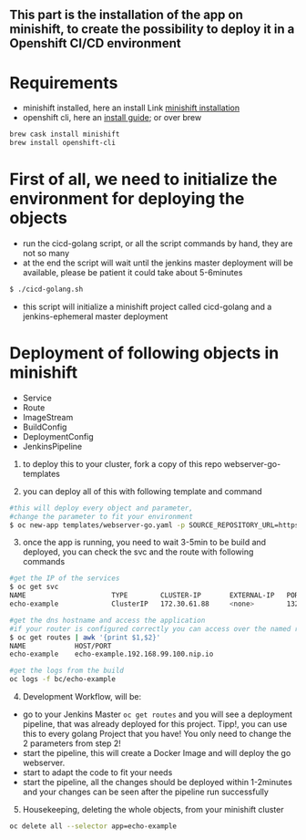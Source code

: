 ## This part is the installation of the app on minishift, to create the possibility to deploy it in a Openshift CI/CD environment


# Requirements
* minishift installed, here an install Link  [minishift installation](https://docs.okd.io/latest/minishift/getting-started/installing.html)
* openshift cli, here an [install guide](https://docs.openshift.com/enterprise/3.1/cli_reference/get_started_cli.html#installing-the-cli);
or over brew 
```bash
brew cask install minishift
brew install openshift-cli
```

# First of all, we need to initialize the environment for deploying the objects
* run the cicd-golang script, or all the script commands by hand, they are not so many
* at the end the script will wait until the jenkins master deployment will be available, please be patient it could take about 5-6minutes
```bash 
$ ./cicd-golang.sh
````
* this script will initialize a minishift project called cicd-golang and a jenkins-ephemeral master deployment

# Deployment of following objects in minishift
* Service
* Route
* ImageStream
* BuildConfig
* DeploymentConfig
* JenkinsPipeline

1. to deploy this to your cluster, fork a copy of this repo webserver-go-templates

2. you can deploy all of this with following template and command
```bash
#this will deploy every object and parameter, 
#change the parameter to fit your environment
$ oc new-app templates/webserver-go.yaml -p SOURCE_REPOSITORY_URL=https://github.com/<yourusername>/webserver-go-templates -p APPLICATION_DOMAIN=echo-example.<your-private-minishift-ip>.nip.io
```

3. once the app is running, you need to wait 3-5min to be build and deployed, you can check the svc and the route with following commands
```bash
#get the IP of the services
$ oc get svc
NAME                     TYPE        CLUSTER-IP       EXTERNAL-IP   PORT(S)     AGE
echo-example             ClusterIP   172.30.61.88     <none>        1323/TCP    9m

#get the dns hostname and access the application
#if your router is configured correctly you can access over the named route
$ oc get routes | awk '{print $1,$2}'
NAME            HOST/PORT
echo-example    echo-example.192.168.99.100.nip.io

#get the logs from the build
oc logs -f bc/echo-example
````

4. Development Workflow, will be:
* go to your Jenkins Master `oc get routes` and you will see a deployment pipeline, that was already deployed for this project. Tipp!, you can use this to every golang Project that you have! You only need to change the 2 parameters from step 2!
* start the pipeline, this will create a Docker Image and will deploy the go webserver.
* start to adapt the code to fit your needs
* start the pipeline, all the changes should be deployed within 1-2minutes and your changes can be seen after the pipeline run successfully


5. Housekeeping, deleting the whole objects, from your minishift cluster
```bash
oc delete all --selector app=echo-example
```
